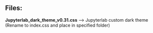 <h2>Files:</h2>

<b>Jupyterlab_dark_theme_v0.31.css</b> --> Jupyterlab custom dark theme (Rename to index.css and place in specified folder)
